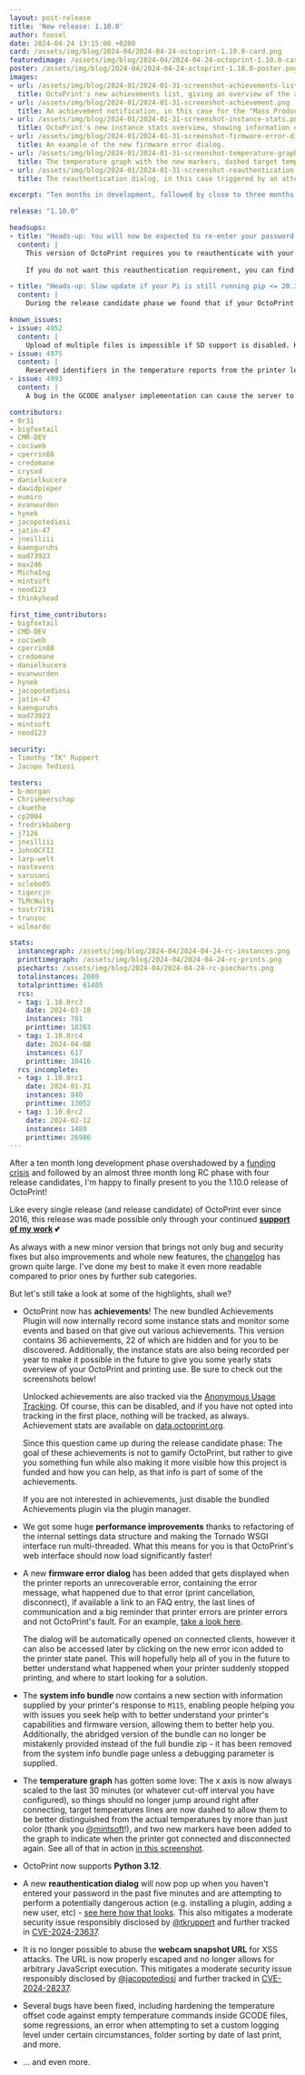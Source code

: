 ```yaml
---
layout: post-release
title: 'New release: 1.10.0'
author: foosel
date: 2024-04-24 13:15:00 +0200
card: /assets/img/blog/2024-04/2024-04-24-octoprint-1.10.0-card.png
featuredimage: /assets/img/blog/2024-04/2024-04-24-octoprint-1.10.0-card.png
poster: /assets/img/blog/2024-04/2024-04-24-octoprint-1.10.0-poster.png
images:
- url: /assets/img/blog/2024-01/2024-01-31-screenshot-achievements-list.png
  title: OctoPrint's new achievements list, giving an overview of the available (and not hidden) achievements and their unlock status.
- url: /assets/img/blog/2024-01/2024-01-31-screenshot-achievement.png
  title: An achievement notification, in this case for the "Mass Production" achievement.
- url: /assets/img/blog/2024-01/2024-01-31-screenshot-instance-stats.png
  title: OctoPrint's new instance stats overview, showing information on when stats collection started and with what version, how many versions have been seen, number of server starts, print count, total print duration and longest print recorded so far.
- url: /assets/img/blog/2024-01/2024-01-31-screenshot-firmware-error-dialog.png
  title: An example of the new firmware error dialog. 
- url: /assets/img/blog/2024-01/2024-01-31-screenshot-temperature-graph.png
  title: The temperature graph with the new markers, dashed target temperature lines and the new x axis scaling.
- url: /assets/img/blog/2024-01/2024-01-31-screenshot-reauthentication.png
  title: The reauthentication dialog, in this case triggered by an attempt to install a plugin, asking to re-enter the password.

excerpt: "Ten months in development, followed by close to three months of an RC phase, it's finally time to push out 1.10.0!"

release: "1.10.0"

headsups:
- title: "Heads-up: You will now be expected to re-enter your password on critical operations"
  content: |
    This version of OctoPrint requires you to reauthenticate with your password every five minutes on various critical operations you might do on your installation, e.g. adding, changing and deleting users, adding, changing and deleting groups, installing plugins, revealing the deprecated global API key, generating, revoking, revealing and granting application keys, accessing the recovery page and downloading or restoring backups. This change matches best practices with regards to security of web applications and was done in order to protect you from various potential attack vectors. 
    
    If you do not want this reauthentication requirement, you can find information on how to disable it in the [configuration docs](https://docs.octoprint.org/en/master/configuration/config_yaml.html#access-control). Be aware though that by doing so you'll negatively impact your installation's security!

- title: "Heads-up: Slow update if your Pi is still running pip <= 20.3 (e.g. as shipped on early OctoPi 0.18 preview versions)"
  content: |
    During the release candidate phase we found that if your OctoPrint installation still is using a `pip` version below 20.3, updating to this version will take slightly longer than usual due to having to compile a third party dependency that got updated (`zeroconf`), as these ancient `pip` versions are not fetching the precompiled version from piwheels in this scenario. If you are affected, plan ahead accordingly and allow some time for the update or alternatively update pip (you can do that via the Software Update plugin's settings). Most of you however should not be affected by this at all. If you are not running a prerelease version of OctoPi 0.18.0 (the stable release of 0.18.0 is fine!), you are likely not affected by this. 

known_issues:
- issue: 4952
  content: |
    Upload of multiple files is impossible if SD support is disabled. Keep SD support enabled for now if you want to upload more than one file at once via the web UI.
- issue: 4975
  content: |
    Reserved identifiers in the temperature reports from the printer lead to a warning getting logged each time instead of just once, which can increase the log file with broken firmware implementations. Avoid firmware reporting reserved identifiers, e.g. reporting a chamber temperature while also marking a chamber as not available as observed on current Prusa XL firmware builds.
- issue: 4993
  content: |
    A bug in the GCODE analyser implementation can cause the server to get blocked if a lot of files need to get analysed at once during startup or due to a bulk upload. For now it is strongly suggested to limit the amount of freshly added files to a max of 10 at once and/or be aware of the server being very busy for a few minutes after larger numbers of added files."

contributors:
- 0r31
- bigfoxtail
- CMR-DEV
- cociweb
- cperrin88
- credomane
- crysxd
- danielkucera
- dawidpieper
- eumiro
- evanwurden
- hynek
- jacopotediosi
- jatin-47
- jneilliii 
- kaenguruhs
- mad73923
- max246
- MichaIng
- mintsoft
- neod123
- thinkyhead

first_time_contributors:
- bigfoxtail
- CMD-DEV
- cociweb
- cperrin88
- credomane
- danielkucera
- evanwurden
- hynek
- jacopotediosi
- jatin-47
- kaenguruhs
- mad73923
- mintsoft
- neod123

security:
- Timothy "TK" Ruppert
- Jacopo Tediosi

testers:
- b-morgan
- ChrisHeerschap
- ckuethe
- cp2004
- fredrikbaberg
- j7126
- jneilliii
- JohnOCFII
- larp-welt
- nastevens
- sarusani
- sclebo05
- tigercjn
- TLMcNulty
- tostr7191
- trunzoc
- wilmardo

stats:
  instancegraph: /assets/img/blog/2024-04/2024-04-24-rc-instances.png
  printtimegraph: /assets/img/blog/2024-04/2024-04-24-rc-prints.png
  piecharts: /assets/img/blog/2024-04/2024-04-24-rc-piecharts.png
  totalinstances: 2080
  totalprinttime: 61405
  rcs:
  - tag: 1.10.0rc3
    date: 2024-03-18
    instances: 701
    printtime: 18263
  - tag: 1.10.0rc4
    date: 2024-04-08
    instances: 617
    printtime: 10416
  rcs_incomplete:
  - tag: 1.10.0rc1
    date: 2024-01-31
    instances: 840
    printtime: 13052
  - tag: 1.10.0rc2
    date: 2024-02-12
    instances: 1480
    printtime: 26986
---
```


After a ten month long development phase overshadowed by a [funding crisis](/blog/2023/10/26/we-need-to-talk-about-funding/) and followed by an almost three month long RC phase with four release candidates, I'm happy to finally present to you the 1.10.0 release of OctoPrint!

Like every single release (and release candidate) of OctoPrint ever since 2016, this release was made possible only through your continued **[support of my work](/support-octoprint/)** 💕

As always with a new minor version that brings not only bug and security fixes but also improvements and whole new features, the [changelog](https://github.com/OctoPrint/OctoPrint/releases/tag/1.10.0) has grown quite large. I've done my best to make it even more readable compared to prior ones by further sub categories.

But let's still take a look at some of the highlights, shall we?

- OctoPrint now has **achievements**! The new bundled Achievements Plugin will now internally record some instance stats and monitor some events and based on that give out various achievements. This version contains 36 achievements, 22 of which are hidden and for you to be discovered. Additionally, the instance stats are also being recorded per year to make it possible in the future to give you some yearly stats overview of your OctoPrint and printing use. Be sure to check out the screenshots below!

  Unlocked achievements are also tracked via the [Anonymous Usage Tracking](https://tracking.octoprint.org). Of course, this can be disabled, and if you have not opted into tracking in the first place, nothing will be tracked, as always. Achievement stats are available on [data.octoprint.org](https://data.octoprint.org/#achievements).

  Since this question came up during the release candidate phase: The goal of these achievements is not to gamify OctoPrint, but rather to give you something fun while also making it more visible how this project is funded and how you can help, as that info is part of some of the achievements. 
  
  If you are not interested in achievements, just disable the bundled Achievements plugin via the plugin manager.

- We got some huge **performance improvements** thanks to refactoring of the internal settings data structure and making the Tornado WSGI interface run multi-threaded. What this means for you is that OctoPrint's web interface should now load significantly faster!

- A new **firmware error dialog** has been added that gets displayed when the printer reports an unrecoverable error, containing the error message, what happened due to that error (print cancellation, disconnect), if available a link to an FAQ entry, the last lines of communication and a big reminder that printer errors are printer errors and not OctoPrint's fault. For an example, [take a look here](#image-4). 
  
  The dialog will be automatically opened on connected clients, however it can also be accessed later by clicking on the new error icon added to the printer state panel. This will hopefully help all of you in the future to better understand what happened when your printer suddenly stopped printing, and where to start looking for a solution.

- The **system info bundle** now contains a new section with information supplied by your printer's response to `M115`, enabling people helping you with issues you seek help with to better understand your printer's capabilities and firmware version, allowing them to better help you. Additionally, the abridged version of the bundle can no longer be mistakenly provided instead of the full bundle zip - it has been removed from the system info bundle page unless a debugging parameter is supplied.

- The **temperature graph** has gotten some love: The x axis is now always scaled to the last 30 minutes (or whatever cut-off interval you have configured), so things should no longer jump around right after connecting, target temperatures lines are now dashed to allow them to be better distinguished from the actual temperatures by more than just color (thank you [@mintsoft](https://github.com/mintsoft)!), and two new markers have been added to the graph to indicate when the printer got connected and disconnected again. See all of that in action [in this screenshot](#image-5).

- OctoPrint now supports **Python 3.12**.

- A new **reauthentication dialog** will now pop up when you haven't entered your password in the past five minutes and are attempting to perform a potentially dangerous action (e.g. installing a plugin, adding a new user, etc) - [see here how that looks](#image-6). This also mitigates a moderate security issue responsibly disclosed by [@tkruppert](https://github.com/tkruppert) and further tracked in [CVE-2024-23637](https://nvd.nist.gov/vuln/detail/CVE-2024-23637).

- It is no longer possible to abuse the **webcam snapshot URL** for XSS attacks. The URL is now properly escaped and no longer allows for arbitrary JavaScript execution. This mitigates a moderate security issue responsibly disclosed by [@jacopotediosi](https://github.com/jacopotediosi) and further tracked in [CVE-2024-28237](https://nvd.nist.gov/vuln/detail/CVE-2024-28237).

- Several bugs have been fixed, including hardening the temperature offset code against empty temperature commands inside GCODE files, some regressions, an error when attempting to set a custom logging level under certain circumstances, folder sorting by date of last print, and more.

- ... and even more.
